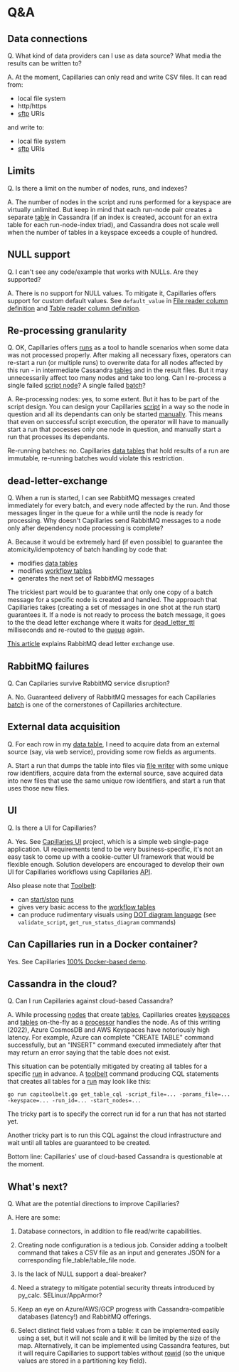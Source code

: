Q&A
===

## Data connections

Q. What kind of data providers can I use as data source? What media the results can be written to?

A. At the moment, Capillaries can only read and write CSV files. It can read from:
- local file system
- http/https
- [sftp](./glossary.md#sftp-uris) URIs

and write to:
- local file system
- [sftp](./glossary.md#sftp-uris) URIs

## Limits

Q. Is there a limit on the number of nodes, runs, and indexes?

A. The number of nodes in the script and runs performed for a keyspace are virtually unlimited. But keep in mind that each run-node pair creates a separate [table](glossary.md#table) in Cassandra (if an index is created, account for an extra table for each run-node-index triad), and Cassandra does not scale well when the number of tables in a keyspace exceeds a couple of hundred.

## NULL support

Q. I can't see any code/example that works with NULLs. Are they supported?

A. There is no support for NULL values. To mitigate it, Capillaries offers support for custom default values. See `default_value` in [File reader column definition](glossary.md#file-reader-column-definition) and [Table reader column definition](glossary.md#table-reader-column-definition).

## Re-processing granularity

Q. OK, Capillaries offers [runs](glossary.md#run) as a tool to handle scenarios when some data was not processed properly. After making all necessary fixes, operators can re-start a run (or multiple runs) to overwrite data for all nodes affected by this run - in intermediate Cassandra [tables](glossary.md#table) and in the result files. But it may unnecessarily affect too many nodes and take too long. Can I re-process a single failed [script node](glossary.md#script-node)? A single failed [batch](glossary.md#data-batch)?

A. Re-processing nodes: yes, to some extent. But it has to be part of the script design. You can design your Capillaries [script](glossary.md#script) in a way so the node in question and all its dependants can only be started [manually](scriptconfig.md#start_policy). This means that even on successful script execution, the operator will have to manually start a run that pocesses only one node in question, and manually start a run that processes its dependants.  

Re-running batches: no. Capillaries [data tables](glossary.md#data-table) that hold results of a run are immutable, re-running batches would violate this restriction.

## dead-letter-exchange

Q. When a run is started, I can see RabbitMQ messages created immediately for every batch, and every node affected by the run. And those messages linger in the queue for a while until the node is ready for processing. Why doesn't Capillaries send RabbitMQ messages to a node only after dependency node processing is complete?

A. Because it would be extremely hard (if even possible) to guarantee the atomicity/idempotency of batch handling by code that:
- modifies [data tables](glossary.md#data-table)
- modifies [workflow tables](glossary.md#workflow-table)
- generates the next set of RabbitMQ messages

The trickiest part would be to guarantee that only one copy of a batch message for a specific node is created and handled. The approach that Capillaries takes (creating a set of messages in one shot at the run start) guarantees it. If a node is not ready to process the batch message, it goes to the the dead letter exchange where it waits for [dead_letter_ttl](binconfig.md#dead_letter_ttl) milliseconds and re-routed to the [queue](glossary.md#processor-queue) again.

[This article](https://www.cloudamqp.com/blog/when-and-how-to-use-the-rabbitmq-dead-letter-exchange.html) explains RabbitMQ dead letter exchange use.

## RabbitMQ failures

Q. Can Capilaries survive RabbitMQ service disruption?

A. No. Guaranteed delivery of RabbitMQ messages for each Capillaries [batch](glossary.md#data-batch) is one of the cornerstones of Capillaries architecture.

## External data acquisition

Q. For each row in my [data table](glossary.md#data-table), I need to acquire data from an external source (say, via web service), providing some row fields as arguments.

A. Start a run that dumps the table into files via [file writer](glossary.md#table_file) with some unique row identifiers, acquire data from the external source, save acquired data into new files that use the same unique row identifiers, and start a run that uses those new files.

## UI

Q. Is there a UI for Capillaries?

A. Yes. See [Capillaries UI](../ui/README.md) project, which is a simple web single-page application. UI requirements tend to be very business-specific, it's not an easy task to come up with a cookie-cutter UI framework that would be flexible enough. Solution developers are encouraged to develop their own UI for Capillaries workflows using Capillaries [API](api.md).

Also please note that [Toolbelt](glossary.md#toolbelt):
- can [start/stop](api.md) [runs](glossary.md#run)
- gives very basic access to the [workflow tables](glossary.md#workflow-table)
- can produce rudimentary visuals using [DOT diagram language](glossary.md#dot-diagrams) (see `validate_script`, `get_run_status_diagram` commands)

## Can Capillaries run in a Docker container?

Yes. See Capillaries [100% Docker-based demo](started.md#run-100-dockerized-capillaries-demo).

## Cassandra in the cloud?

Q. Can I run Capillaries against cloud-based Cassandra?

A. While processing [nodes](glossary.md#script-node) that create [tables](glossary.md#table), Capillaries creates [keyspaces](glossary.md#keyspace) and [tables](glossary.md#table) on-the-fly as a [processor](glossary.md#processor) handles the node. As of this writing (2022), Azure CosmosDB and AWS Keyspaces have notoriously high latency. For example, Azure can complete "CREATE TABLE" command successfully, but an "INSERT" command executed immediately after that may return an error saying that the table does not exist.

This situation can be potentially mitigated by creating all tables for a specific [run](glossary.md#run) in advance. A [toolbelt](glossary.md#toolbelt) command producing CQL statements that creates all tables for a [run](glossary.md#run) may look like this:

``` 
go run capitoolbelt.go get_table_cql -script_file=... -params_file=... -keyspace=... -run_id=... -start_nodes=...
```

The tricky part is to specify the correct run id for a run that has not started yet.

Another tricky part is to run this CQL against the cloud infrastructure and wait until all tables are guaranteed to be created.

Bottom line: Capillaries' use of cloud-based Cassandra is questionable at the moment.

## What's next?

Q. What are the potential directions to improve Capillaries?

A. Here are some:

1. Database connectors, in addition to file read/write capabilities.

2. Creating node configuration is a tedious job. Consider adding a toolbelt command that takes a CSV file as an input and generates JSON for a corresponding file_table/table_file node.

3. Is the lack of NULL support a deal-breaker?

4. Need a strategy to mitigate potential security threats introduced by py_calc. SELinux/AppArmor?

5. Keep an eye on Azure/AWS/GCP progress with Cassandra-compatible databases (latency!) and RabbitMQ offerings.

6. Select distinct field values from a table: it can be implemented easily using a set, but it will not scale and it will be limited by the size of the map. Alternatively, it can be implemented using Cassandra features, but it will require Capillaries to support tables without [rowid](glossary.md#rowid) (so the unique values are stored in a partitioning key field).
